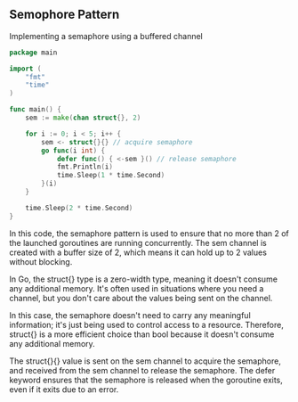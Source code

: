 ## Semophore Pattern

Implementing a semaphore using a buffered channel

```go
package main

import (
    "fmt"
    "time"
)

func main() {
    sem := make(chan struct{}, 2)

    for i := 0; i < 5; i++ {
        sem <- struct{}{} // acquire semaphore
        go func(i int) {
            defer func() { <-sem }() // release semaphore
            fmt.Println(i)
            time.Sleep(1 * time.Second)
        }(i)
    }

    time.Sleep(2 * time.Second)
}
```

In this code, the semaphore pattern is used to ensure that no more than 2 of the launched goroutines are running concurrently. The sem channel is created with a buffer size of 2, which means it can hold up to 2 values without blocking.

In Go, the struct{} type is a zero-width type, meaning it doesn't consume any additional memory. It's often used in situations where you need a channel, but you don't care about the values being sent on the channel.

In this case, the semaphore doesn't need to carry any meaningful information; it's just being used to control access to a resource. Therefore, struct{} is a more efficient choice than bool because it doesn't consume any additional memory.

The struct{}{} value is sent on the sem channel to acquire the semaphore, and received from the sem channel to release the semaphore. The defer keyword ensures that the semaphore is released when the goroutine exits, even if it exits due to an error.